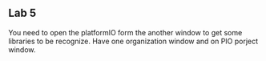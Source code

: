 ## Lab 5

You need to open the platformIO form the another window to get some libraries to be recognize. Have one organization window and on PIO porject window.
 